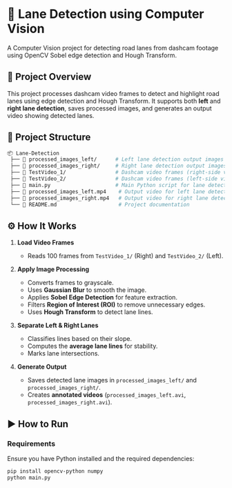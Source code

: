 # 🚗 Lane Detection using Computer Vision  
A Computer Vision project for detecting road lanes from dashcam footage using OpenCV Sobel edge detection and Hough Transform.

## 📌 Project Overview  
This project processes dashcam video frames to detect and highlight road lanes using edge detection and Hough Transform. It supports both **left** and **right lane detection**, saves processed images, and generates an output video showing detected lanes.

## 📂 Project Structure  

```bash
📦 Lane-Detection  
 ├── 📂 processed_images_left/      # Left lane detection output images  
 ├── 📂 processed_images_right/     # Right lane detection output images  
 ├── 📂 TestVideo_1/                # Dashcam video frames (right-side view)  
 ├── 📂 TestVideo_2/                # Dashcam video frames (left-side view)  
 ├── 📄 main.py                     # Main Python script for lane detection  
 ├── 🎥 processed_images_left.mp4    # Output video for left lane detection  
 ├── 🎥 processed_images_right.mp4   # Output video for right lane detection  
 └── 📄 README.md                    # Project documentation  
```


## ⚙️ How It Works  

1. **Load Video Frames**  
   - Reads 100 frames from `TestVideo_1/` (Right) and `TestVideo_2/` (Left).  

2. **Apply Image Processing**  
   - Converts frames to grayscale.  
   - Uses **Gaussian Blur** to smooth the image.  
   - Applies **Sobel Edge Detection** for feature extraction.  
   - Filters **Region of Interest (ROI)** to remove unnecessary edges.  
   - Uses **Hough Transform** to detect lane lines.  

3. **Separate Left & Right Lanes**  
   - Classifies lines based on their slope.  
   - Computes the **average lane lines** for stability.  
   - Marks lane intersections.  

4. **Generate Output**  
   - Saves detected lane images in `processed_images_left/` and `processed_images_right/`.  
   - Creates **annotated videos** (`processed_images_left.avi`, `processed_images_right.avi`).  

## ▶️ How to Run  

### **Requirements**  
Ensure you have Python installed and the required dependencies:  

```bash
pip install opencv-python numpy
python main.py
```
